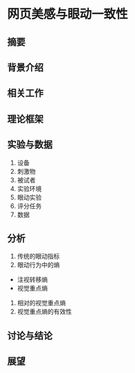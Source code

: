 # 网页美感与眼动一致性
## 摘要
## 背景介绍
## 相关工作
## 理论框架
## 实验与数据
1. 设备
1. 刺激物
1. 被试者
1. 实验环境
1. 眼动实验
1. 评分任务
1. 数据
## 分析
1. 传统的眼动指标
1. 眼动行为中的熵
- 注视转移熵
- 视觉重点熵
1. 相对的视觉重点熵
1. 视觉重点熵的有效性
## 讨论与结论
## 展望
